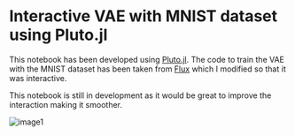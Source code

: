 # Interactive VAE with MNIST dataset using Pluto.jl

This notebook has been developed using [Pluto.jl](https://github.com/fonsp/Pluto.jl). The code to train the VAE with the MNIST dataset has been taken from [Flux](https://github.com/FluxML/model-zoo/tree/master/vision/vae_mnist) which I modified so that it was interactive.

This notebook is still in development as it would be great to improve the interaction making it smoother.

![image1](https://github.com/Raikao/interactive_vae/blob/master/vae_mnist_interactive.jl)